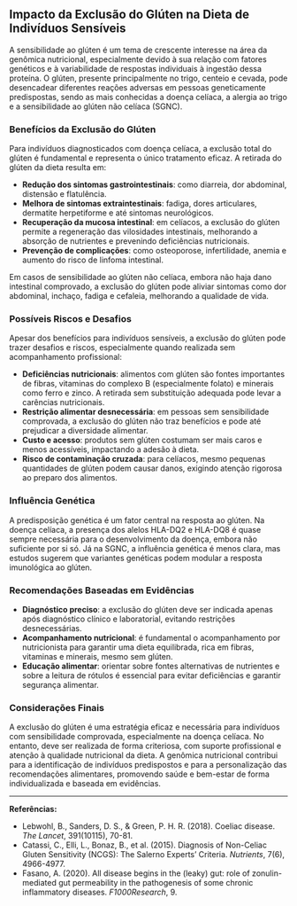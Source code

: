 
## Impacto da Exclusão do Glúten na Dieta de Indivíduos Sensíveis

A sensibilidade ao glúten é um tema de crescente interesse na área da genômica nutricional, especialmente devido à sua relação com fatores genéticos e à variabilidade de respostas individuais à ingestão dessa proteína. O glúten, presente principalmente no trigo, centeio e cevada, pode desencadear diferentes reações adversas em pessoas geneticamente predispostas, sendo as mais conhecidas a doença celíaca, a alergia ao trigo e a sensibilidade ao glúten não celíaca (SGNC).

### Benefícios da Exclusão do Glúten

Para indivíduos diagnosticados com doença celíaca, a exclusão total do glúten é fundamental e representa o único tratamento eficaz. A retirada do glúten da dieta resulta em:

- **Redução dos sintomas gastrointestinais**: como diarreia, dor abdominal, distensão e flatulência.
- **Melhora de sintomas extraintestinais**: fadiga, dores articulares, dermatite herpetiforme e até sintomas neurológicos.
- **Recuperação da mucosa intestinal**: em celíacos, a exclusão do glúten permite a regeneração das vilosidades intestinais, melhorando a absorção de nutrientes e prevenindo deficiências nutricionais.
- **Prevenção de complicações**: como osteoporose, infertilidade, anemia e aumento do risco de linfoma intestinal.

Em casos de sensibilidade ao glúten não celíaca, embora não haja dano intestinal comprovado, a exclusão do glúten pode aliviar sintomas como dor abdominal, inchaço, fadiga e cefaleia, melhorando a qualidade de vida.

### Possíveis Riscos e Desafios

Apesar dos benefícios para indivíduos sensíveis, a exclusão do glúten pode trazer desafios e riscos, especialmente quando realizada sem acompanhamento profissional:

- **Deficiências nutricionais**: alimentos com glúten são fontes importantes de fibras, vitaminas do complexo B (especialmente folato) e minerais como ferro e zinco. A retirada sem substituição adequada pode levar a carências nutricionais.
- **Restrição alimentar desnecessária**: em pessoas sem sensibilidade comprovada, a exclusão do glúten não traz benefícios e pode até prejudicar a diversidade alimentar.
- **Custo e acesso**: produtos sem glúten costumam ser mais caros e menos acessíveis, impactando a adesão à dieta.
- **Risco de contaminação cruzada**: para celíacos, mesmo pequenas quantidades de glúten podem causar danos, exigindo atenção rigorosa ao preparo dos alimentos.

### Influência Genética

A predisposição genética é um fator central na resposta ao glúten. Na doença celíaca, a presença dos alelos HLA-DQ2 e HLA-DQ8 é quase sempre necessária para o desenvolvimento da doença, embora não suficiente por si só. Já na SGNC, a influência genética é menos clara, mas estudos sugerem que variantes genéticas podem modular a resposta imunológica ao glúten.

### Recomendações Baseadas em Evidências

- **Diagnóstico preciso**: a exclusão do glúten deve ser indicada apenas após diagnóstico clínico e laboratorial, evitando restrições desnecessárias.
- **Acompanhamento nutricional**: é fundamental o acompanhamento por nutricionista para garantir uma dieta equilibrada, rica em fibras, vitaminas e minerais, mesmo sem glúten.
- **Educação alimentar**: orientar sobre fontes alternativas de nutrientes e sobre a leitura de rótulos é essencial para evitar deficiências e garantir segurança alimentar.

### Considerações Finais

A exclusão do glúten é uma estratégia eficaz e necessária para indivíduos com sensibilidade comprovada, especialmente na doença celíaca. No entanto, deve ser realizada de forma criteriosa, com suporte profissional e atenção à qualidade nutricional da dieta. A genômica nutricional contribui para a identificação de indivíduos predispostos e para a personalização das recomendações alimentares, promovendo saúde e bem-estar de forma individualizada e baseada em evidências.

---
**Referências:**
- Lebwohl, B., Sanders, D. S., & Green, P. H. R. (2018). Coeliac disease. *The Lancet*, 391(10115), 70-81.
- Catassi, C., Elli, L., Bonaz, B., et al. (2015). Diagnosis of Non-Celiac Gluten Sensitivity (NCGS): The Salerno Experts’ Criteria. *Nutrients*, 7(6), 4966-4977.
- Fasano, A. (2020). All disease begins in the (leaky) gut: role of zonulin-mediated gut permeability in the pathogenesis of some chronic inflammatory diseases. *F1000Research*, 9.
```

